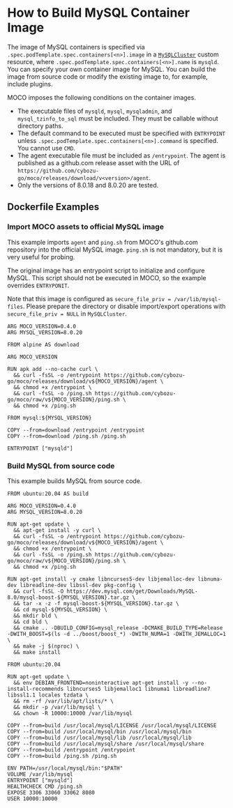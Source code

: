 How to Build MySQL Container Image
==================================

The image of MySQL containers is specified via `.spec.podTemplate.spec.containers[<n>].image` in a [`MySQLCluster`](crd_mysql_cluster.md) custom resource, where `.spec.podTemplate.spec.containers[<n>].name` is `mysqld`.
You can specify your own container image for MySQL.
You can build the image from source code or modify the existing image to, for example, include plugins.

MOCO imposes the following conditions on the container images.

* The executable files of `mysqld`, `mysql`, `mysqladmin`, and `mysql_tzinfo_to_sql` must be included.
  They must be callable without directory paths.
* The default command to be executed must be specified with `ENTRYPOINT` unless `.spec.podTemplate.spec.containers[<n>].command` is specified.
  You cannot use `CMD`.
* The agent executable file must be included as `/entrypoint`.
  The agent is published as a github.com release asset with the URL of `https://github.com/cybozu-go/moco/releases/download/v<version>/agent`.
* Only the versions of 8.0.18 and 8.0.20 are tested.

Dockerfile Examples
-------------------

### Import MOCO assets to official MySQL image

This example imports `agent` and `ping.sh` from MOCO's github.com repository into the official MySQL image.
`ping.sh` is not mandatory, but it is very useful for probing.

The original image has an entrypoint script to initialize and configure MySQL.
This script should not be executed in MOCO, so the example overrides `ENTRYPONIT`.

Note that this image is configured as `secure_file_priv = /var/lib/mysql-files`.
Please prepare the directory or disable import/export operations with `secure_file_priv = NULL` in `MySQLCluster`.

```
ARG MOCO_VERSION=0.4.0
ARG MYSQL_VERSION=8.0.20

FROM alpine AS download

ARG MOCO_VERSION

RUN apk add --no-cache curl \
  && curl -fsSL -o /entrypoint https://github.com/cybozu-go/moco/releases/download/v${MOCO_VERSION}/agent \
  && chmod +x /entrypoint \
  && curl -fsSL -o /ping.sh https://github.com/cybozu-go/moco/raw/v${MOCO_VERSION}/ping.sh \
  && chmod +x /ping.sh

FROM mysql:${MYSQL_VERSION}

COPY --from=download /entrypoint /entrypoint
COPY --from=download /ping.sh /ping.sh

ENTRYPOINT ["mysqld"]
```

### Build MySQL from source code

This example builds MySQL from source code.

```
FROM ubuntu:20.04 AS build

ARG MOCO_VERSION=0.4.0
ARG MYSQL_VERSION=8.0.20

RUN apt-get update \
  && apt-get install -y curl \
  && curl -fsSL -o /entrypoint https://github.com/cybozu-go/moco/releases/download/v${MOCO_VERSION}/agent \
  && chmod +x /entrypoint \
  && curl -fsSL -o /ping.sh https://github.com/cybozu-go/moco/raw/v${MOCO_VERSION}/ping.sh \
  && chmod +x /ping.sh

RUN apt-get install -y cmake libncurses5-dev libjemalloc-dev libnuma-dev libreadline-dev libssl-dev pkg-config \
  && curl -fsSL -O https://dev.mysql.com/get/Downloads/MySQL-8.0/mysql-boost-${MYSQL_VERSION}.tar.gz \
  && tar -x -z -f mysql-boost-${MYSQL_VERSION}.tar.gz \
  && cd mysql-${MYSQL_VERSION} \
  && mkdir bld \
  && cd bld \
  && cmake .. -DBUILD_CONFIG=mysql_release -DCMAKE_BUILD_TYPE=Release -DWITH_BOOST=$(ls -d ../boost/boost_*) -DWITH_NUMA=1 -DWITH_JEMALLOC=1 \
  && make -j $(nproc) \
  && make install

FROM ubuntu:20.04

RUN apt-get update \
  && env DEBIAN_FRONTEND=noninteractive apt-get install -y --no-install-recommends libncurses5 libjemalloc1 libnuma1 libreadline7 libssl1.1 locales tzdata \
  && rm -rf /var/lib/apt/lists/* \
  && mkdir -p /var/lib/mysql \
  && chown -R 10000:10000 /var/lib/mysql

COPY --from=build /usr/local/mysql/LICENSE /usr/local/mysql/LICENSE
COPY --from=build /usr/local/mysql/bin /usr/local/mysql/bin
COPY --from=build /usr/local/mysql/lib /usr/local/mysql/lib
COPY --from=build /usr/local/mysql/share /usr/local/mysql/share
COPY --from=build /entrypoint /entrypoint
COPY --from=build /ping.sh /ping.sh

ENV PATH=/usr/local/mysql/bin:"$PATH"
VOLUME /var/lib/mysql
ENTRYPOINT ["mysqld"]
HEALTHCHECK CMD /ping.sh
EXPOSE 3306 33060 33062 8080
USER 10000:10000
```
